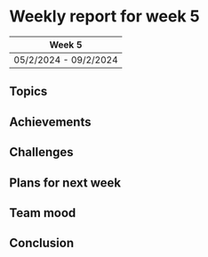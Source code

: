 # Weekly report for week 5

| Week 5 |
| --- |
| 05/2/2024 - 09/2/2024 |

## Topics

## Achievements

## Challenges

## Plans for next week

## Team mood

## Conclusion
